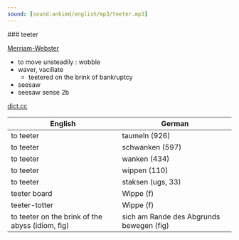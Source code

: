 ```yaml
---
sound: [sound:ankimd/english/mp3/teeter.mp3]
---
```


\### teeter

[Merriam-Webster](https://www.merriam-webster.com/dictionary/teeter)

- to move unsteadily : wobble
- waver, vacillate
    - teetered on the brink of bankruptcy
- seesaw
- seesaw sense 2b

[dict.cc](https://www.dict.cc/teeter)

| English        | German       |
| -------------- | ------------ |
| to teeter | taumeln (926) |
| to teeter | schwanken (597) |
| to teeter | wanken (434) |
| to teeter | wippen (110) |
| to teeter | staksen (ugs, 33) |
| teeter board | Wippe (f) |
| teeter-totter | Wippe (f) |
| to teeter on the brink of the abyss (idiom, fig) | sich am Rande des Abgrunds bewegen (fig) |
